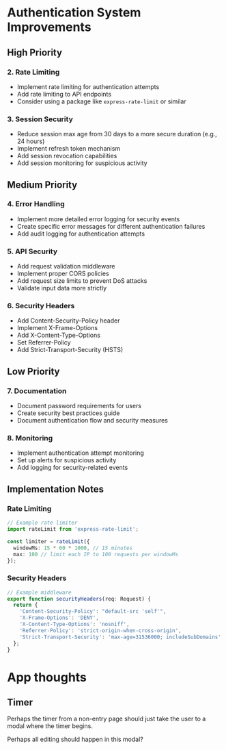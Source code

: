 # Authentication System Improvements

## High Priority

### 2. Rate Limiting
- Implement rate limiting for authentication attempts
- Add rate limiting to API endpoints
- Consider using a package like `express-rate-limit` or similar

### 3. Session Security
- Reduce session max age from 30 days to a more secure duration (e.g., 24 hours)
- Implement refresh token mechanism
- Add session revocation capabilities
- Add session monitoring for suspicious activity

## Medium Priority

### 4. Error Handling
- Implement more detailed error logging for security events
- Create specific error messages for different authentication failures
- Add audit logging for authentication attempts

### 5. API Security
- Add request validation middleware
- Implement proper CORS policies
- Add request size limits to prevent DoS attacks
- Validate input data more strictly

### 6. Security Headers
- Add Content-Security-Policy header
- Implement X-Frame-Options
- Add X-Content-Type-Options
- Set Referrer-Policy
- Add Strict-Transport-Security (HSTS)

## Low Priority

### 7. Documentation
- Document password requirements for users
- Create security best practices guide
- Document authentication flow and security measures

### 8. Monitoring
- Implement authentication attempt monitoring
- Set up alerts for suspicious activity
- Add logging for security-related events

## Implementation Notes

### Rate Limiting
```typescript
// Example rate limiter
import rateLimit from 'express-rate-limit';

const limiter = rateLimit({
  windowMs: 15 * 60 * 1000, // 15 minutes
  max: 100 // limit each IP to 100 requests per windowMs
});
```

### Security Headers
```typescript
// Example middleware
export function securityHeaders(req: Request) {
  return {
    'Content-Security-Policy': "default-src 'self'",
    'X-Frame-Options': 'DENY',
    'X-Content-Type-Options': 'nosniff',
    'Referrer-Policy': 'strict-origin-when-cross-origin',
    'Strict-Transport-Security': 'max-age=31536000; includeSubDomains'
  };
}
```

# App thoughts

## Timer
Perhaps the timer from a non-entry page should just take the user to a modal where the timer begins.

Perhaps all editing should happen in this modal?